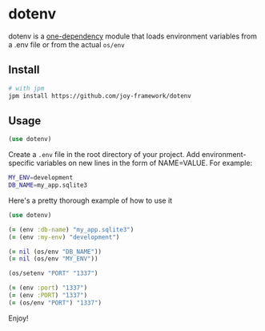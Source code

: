 # dotenv

dotenv is a [one-dependency](https://github.com/joy-framework/tester) module that loads environment variables from a .env file or from the actual `os/env`

## Install

```sh
# with jpm
jpm install https://github.com/joy-framework/dotenv
```

## Usage

```clojure
(use dotenv)
```

Create a `.env` file in the root directory of your project. Add environment-specific variables on new lines in the form of NAME=VALUE. For example:

```bash
MY_ENV=development
DB_NAME=my_app.sqlite3
```

Here's a pretty thorough example of how to use it

```clojure
(use dotenv)

(= (env :db-name) "my_app.sqlite3")
(= (env :my-env) "development")

(= nil (os/env "DB_NAME"))
(= nil (os/env "MY_ENV"))

(os/setenv "PORT" "1337")

(= (env :port) "1337")
(= (env :PORT) "1337")
(= (os/env "PORT") "1337")
```

Enjoy!
